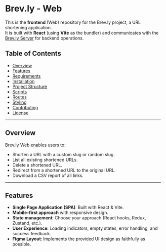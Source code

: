 # Brev.ly - Web

This is the **frontend** (Web) repository for the Brev.ly project, a URL shortening application.  
It is built with **React** (using **Vite** as the bundler) and communicates with the [Brev.ly Server](../server/README.md) for backend operations.

## Table of Contents

- [Overview](#overview)
- [Features](#features)
- [Requirements](#requirements)
- [Installation](#installation)
- [Project Structure](#project-structure)
- [Scripts](#scripts)
- [Routes](#routes)
- [Styling](#styling)
- [Contributing](#contributing)
- [License](#license)

---

## Overview

Brev.ly Web enables users to:

- Shorten a URL with a custom slug or random slug.
- List all existing shortened URLs.
- Delete a shortened URL.
- Redirect from a shortened URL to the original URL.
- Download a CSV report of all links.

---

## Features

- **Single Page Application (SPA)**: Built with React & Vite.
- **Mobile-first approach** with responsive design.
- **State management**: Choose your approach (React hooks, Redux, Zustand, etc.).
- **User Experience**: Loading indicators, empty states, error handling, and success feedback.
- **Figma Layout**: Implements the provided UI design as faithfully as possible.
